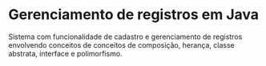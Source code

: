 # Gerenciamento de registros em Java
 Sistema com funcionalidade de cadastro e gerenciamento de registros envolvendo conceitos de conceitos de composição, herança, classe abstrata, interface e polimorfismo.
